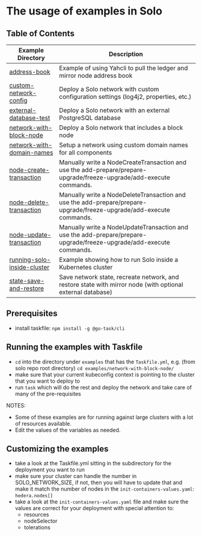 # The usage of examples in Solo

## Table of Contents

| Example Directory                                         | Description                                                                                                         |
|-----------------------------------------------------------|---------------------------------------------------------------------------------------------------------------------|
| [address-book](./address-book/)                           | Example of using Yahcli to pull the ledger and mirror node address book                                             |
| [custom-network-config](./custom-network-config/)         | Deploy a Solo network with custom configuration settings (log4j2, properties, etc.)                                 |
| [external-database-test](./external-database-test/)       | Deploy a Solo network with an external PostgreSQL database                                                          |
| [network-with-block-node](./network-with-block-node/)     | Deploy a Solo network that includes a block node                                                                    |
| [network-with-domain-names](./network-with-domain-names/) | Setup a network using custom domain names for all components                                                        |
| [node-create-transaction](./node-create-transaction/)     | Manually write a NodeCreateTransaction and use the add-prepare/prepare-upgrade/freeze-upgrade/add-execute commands. |
| [node-delete-transaction](./node-delete-transaction/)     | Manually write a NodeDeleteTransaction and use the add-prepare/prepare-upgrade/freeze-upgrade/add-execute commands. |
| [node-update-transaction](./node-update-transaction/)     | Manually write a NodeUpdateTransaction and use the add-prepare/prepare-upgrade/freeze-upgrade/add-execute commands. |
| [running-solo-inside-cluster](./running-solo-inside-cluster/) | Example showing how to run Solo inside a Kubernetes cluster                                                         |
| [state-save-and-restore](./state-save-and-restore/)       | Save network state, recreate network, and restore state with mirror node (with optional external database)         |

## Prerequisites

* install taskfile: `npm install -g @go-task/cli`

## Running the examples with Taskfile

* `cd` into the directory under `examples` that has the `Taskfile.yml`, e.g. (from solo repo root directory) `cd examples/network-with-block-node/`
* make sure that your current kubeconfig context is pointing to the cluster that you want to deploy to
* run `task` which will do the rest and deploy the network and take care of many of the pre-requisites

NOTES:

* Some of these examples are for running against large clusters with a lot of resources available.
* Edit the values of the variables as needed.

## Customizing the examples

* take a look at the Taskfile.yml sitting in the subdirectory for the deployment you want to run
* make sure your cluster can handle the number in SOLO\_NETWORK\_SIZE, if not, then you will have to update that and make it match the number of nodes in the `init-containers-values.yaml`: `hedera.nodes[]`
* take a look at the `init-containers-values.yaml` file and make sure the values are correct for your deployment with special attention to:
  * resources
  * nodeSelector
  * tolerations
